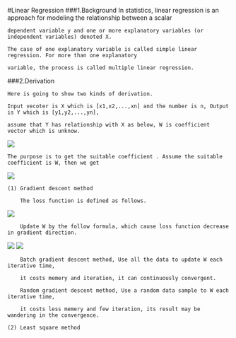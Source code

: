 #Linear Regression
###1.Background
    In statistics, linear regression is an approach for modeling the relationship between a scalar 
    
    dependent variable y and one or more explanatory variables (or independent variables) denoted X. 
    
    The case of one explanatory variable is called simple linear regression. For more than one explanatory 
    
    variable, the process is called multiple linear regression.
###2.Derivation
    
    Here is going to show two kinds of derivation.
    
    Input vecoter is X which is [x1,x2,...,xn] and the number is n, Output is Y which is [y1,y2,...,yn], 
    
    assume that Y has relationship with X as below, W is coefficient vector which is unknow.
        
<img src="http://chart.googleapis.com/chart?cht=tx&chl=Y%3DXW" style="border:none;" />
        
    The purpose is to get the suitable coefficient . Assume the suitable coefficient is W, then we get 
        
<img src="http://chart.googleapis.com/chart?cht=tx&chl=h_%7Bw%7D(x)%3DXW" style="border:none;" />

    (1) Gradient descent method
        
        The loss function is defined as follows.
        
<img src="http://chart.googleapis.com/chart?cht=tx&chl=J(W)%3D%5Cfrac%7B1%7D%7B2%7D%5Csum_%7Bi%3D1%7D%5Em%20(h_%7Bw%7D(x%5E%7B(i)%7D)-y%5E%7B(i)%7D)%5E%7B2%7D" style="border:none;" />
        
        Update W by the follow formula, which cause loss function decrease in gradient direction.
        
<img src="http://chart.googleapis.com/chart?cht=tx&chl=%5Cfrac%7B%5Cpart%20J(W)%7D%7B%5Cpart%20w_%7Bk%7D%7D%3D%20(WX%5E%7B(i)%7D-y%5E%7B(i)%7D)x%5E%7Bi%7D_%7Bk%7D" style="border:none;" />
        
<img src="http://chart.googleapis.com/chart?cht=tx&chl=w_%7Bk%7D%5E%7Bnew%7D%3Dw_%7Bk%7D%2B%5Calpha%20%5Cfrac%7B%5Cpart%20J(W)%7D%7B%5Cpart%20w_%7Bk%7D%7D" style="border:none;" />
        
        Batch gradient descent method, Use all the data to update W each iterative time, 
        
        it costs memery and iteration, it can continuously convergent. 
        
        Random gradient descent method, Use a random data sample to W each iterative time, 
        
        it costs less memery and few iteration, its result may be wandering in the convergence.
        
    (2) Least square method
